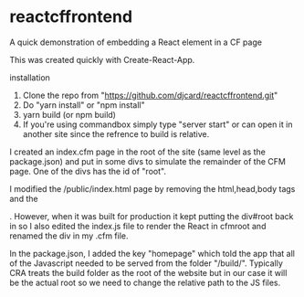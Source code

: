 # reactcffrontend
A quick demonstration of embedding a React element in a CF page

This was created quickly with Create-React-App. 


installation
1. Clone the repo from "https://github.com/djcard/reactcffrontend.git"
2. Do "yarn install" or "npm install"
3. yarn build (or npm build)
4. If you're using commandbox simply type "server start" or can open
   it in another site since the refrence to build is relative. 
    




I created an index.cfm page in the root of the site (same level as the package.json)
and put in some divs to simulate the remainder of the CFM page. One of the divs has
the id of "root". 

I modified the /public/index.html page by removing the html,head,body tags and the <div id="root">. 
However, when it was built for production it kept putting the div#root back in 
so I also edited the index.js file to render the React in cfmroot and renamed the
div in my .cfm file.

In the package.json, I added the key "homepage" which told the app that all of the 
Javascript needed to be served from the folder "/build/". Typically CRA treats the build
folder as the root of the website but in our case it will be the actual root so we 
need to change the relative path to the JS files.

 
